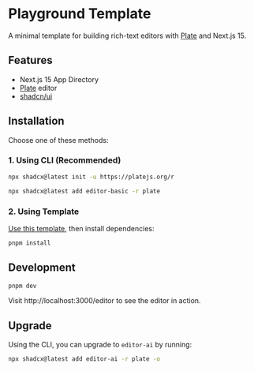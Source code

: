 # Playground Template

A minimal template for building rich-text editors with [Plate](https://platejs.org/) and Next.js 15.

## Features

- Next.js 15 App Directory
- [Plate](https://platejs.org/) editor
- [shadcn/ui](https://ui.shadcn.com/)

## Installation

Choose one of these methods:

### 1. Using CLI (Recommended)

```bash
npx shadcx@latest init -u https://platejs.org/r
```

```bash
npx shadcx@latest add editor-basic -r plate
```

### 2. Using Template

[Use this template](https://github.com/udecode/plate-template/generate), then install dependencies:

```bash
pnpm install
```

## Development

```bash
pnpm dev
```

Visit http://localhost:3000/editor to see the editor in action.

## Upgrade

Using the CLI, you can upgrade to `editor-ai` by running:

```bash
npx shadcx@latest add editor-ai -r plate -o
```
